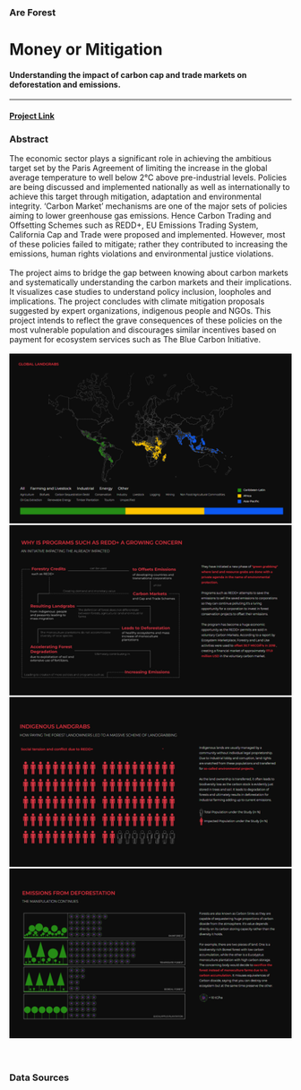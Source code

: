 ### Are Forest
# Money or Mitigation
#### Understanding the impact of carbon cap and trade markets on deforestation and emissions.
---------------------------------------------------------------------------------------------

#### [Project Link](https://salonieshah.github.io/money-or-mitigation/)

### Abstract
The economic sector plays a significant role in achieving the ambitious target set by the Paris Agreement of limiting the increase in the global average temperature to well below 2°C above pre-industrial levels. Policies are being discussed and implemented nationally as well as internationally to achieve this target through mitigation, adaptation and environmental integrity. ‘Carbon Market’ mechanisms are one of the major sets of policies aiming to lower greenhouse gas emissions. Hence Carbon Trading and Offsetting Schemes such as REDD+, EU Emissions Trading System, California Cap and Trade were proposed and implemented. However, most of these policies failed to mitigate; rather they contributed to increasing the emissions, human rights violations and environmental justice violations.
<br><br>
The project aims to bridge the gap between knowing about carbon markets and systematically understanding the carbon markets and their implications. It visualizes case studies to understand policy inclusion, loopholes and implications. The project concludes with climate mitigation proposals suggested by expert organizations, indigenous people and NGOs. This project intends to reflect the grave consequences of these policies on the most vulnerable population and discourages similar incentives based on payment for ecosystem services such as The Blue Carbon Initiative. 
<br><br>
![1](https://github.com/salonieshah/money-or-mitigation/blob/master/1.png)
![2](https://github.com/salonieshah/money-or-mitigation/blob/master/2.png)
![3](https://github.com/salonieshah/money-or-mitigation/blob/master/3.png)
![4](https://github.com/salonieshah/money-or-mitigation/blob/master/4.png)
<br>
<br>
<br>
### Data Sources





